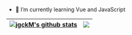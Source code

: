 

- 🌱 I’m currently learning Vue and JavaScript


| <a href="https://github.com/jgckM/"><img align="center" src="https://github-readme-stats.vercel.app/api?username=jgckM&show_icons=true&include_all_commits=true&theme=defule&hide_border=true" alt="jgckM's github stats" /></a> | <a href="https://github.com/jgckM/"><img align="center" src="https://github-readme-stats.vercel.app/api/top-langs/?username=jgckM&layout=compact&theme=defule&hide_border=true" /></a> |
| ------------- | ------------- |
